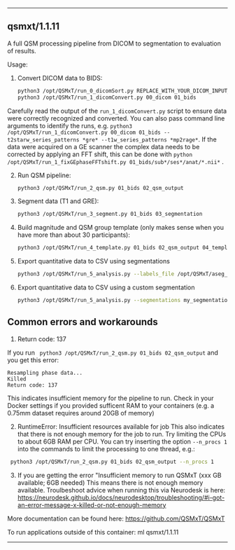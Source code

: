 
----------------------------------
## qsmxt/1.1.11 ##
A full QSM processing pipeline from DICOM to segmentation to evaluation of results. 

Usage:

1. Convert DICOM data to BIDS:
    ```bash
    python3 /opt/QSMxT/run_0_dicomSort.py REPLACE_WITH_YOUR_DICOM_INPUT_DATA_DIRECTORY 00_dicom
    python3 /opt/QSMxT/run_1_dicomConvert.py 00_dicom 01_bids
    ```
Carefully read the output of the `run_1_dicomConvert.py` script to ensure data were correctly recognized and converted. You can also pass command line arguments to identify the runs, e.g. `python3 /opt/QSMxT/run_1_dicomConvert.py 00_dicom 01_bids --t2starw_series_patterns *gre* --t1w_series_patterns *mp2rage*`. If the data were acquired on a GE scanner the complex data needs to be corrected by applying an FFT shift, this can be done with `python /opt/QSMxT/run_1_fixGEphaseFFTshift.py 01_bids/sub*/ses*/anat/*.nii*` .

2. Run QSM pipeline:
    ```bash
    python3 /opt/QSMxT/run_2_qsm.py 01_bids 02_qsm_output
    ```
3. Segment data (T1 and GRE):
    ```bash
    python3 /opt/QSMxT/run_3_segment.py 01_bids 03_segmentation
    ```
4. Build magnitude and QSM group template (only makes sense when you have more than about 30 participants):
    ```bash
    python3 /opt/QSMxT/run_4_template.py 01_bids 02_qsm_output 04_template
    ```
5. Export quantitative data to CSV using segmentations
    ```bash
    python3 /opt/QSMxT/run_5_analysis.py --labels_file /opt/QSMxT/aseg_labels.csv --segmentations 03_segmentation/qsm_segmentations/*.nii --qsm_files 02_qsm_output/qsm_final/*/*.nii --out_dir 06_analysis
    ```
6. Export quantitative data to CSV using a custom segmentation
    ```bash
    python3 /opt/QSMxT/run_5_analysis.py --segmentations my_segmentation.nii --qsm_files 04_qsm_template/qsm_transformed/*/*.nii --out_dir 07_analysis
    ```

## Common errors and workarounds
1. Return code: 137

If you run ` python3 /opt/QSMxT/run_2_qsm.py 01_bids 02_qsm_output` and you get this error:
```
Resampling phase data...
Killed
Return code: 137
``` 
This indicates insufficient memory for the pipeline to run. Check in your Docker settings if you provided sufficent RAM to your containers (e.g. a 0.75mm dataset requires around 20GB of memory)

2. RuntimeError: Insufficient resources available for job
This also indicates that there is not enough memory for the job to run. Try limiting the CPUs to about 6GB RAM per CPU. You can try inserting the option `--n_procs 1` into the commands to limit the processing to one thread, e.g.:
```bash
 python3 /opt/QSMxT/run_2_qsm.py 01_bids 02_qsm_output --n_procs 1
```

3. If you are getting the error "Insufficient memory to run QSMxT (xxx GB available; 6GB needed)
This means there is not enough memory available. Troulbeshoot advice when running this via Neurodesk is here: https://neurodesk.github.io/docs/neurodesktop/troubleshooting/#i-got-an-error-message-x-killed-or-not-enough-memory



More documentation can be found here: https://github.com/QSMxT/QSMxT

To run applications outside of this container: ml qsmxt/1.1.11

----------------------------------
